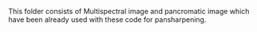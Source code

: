 This folder consists of Multispectral image and pancromatic image which have been already used with these code for pansharpening.
